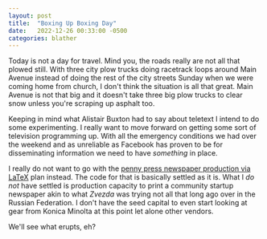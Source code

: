 ```yaml
---
layout: post
title:  "Boxing Up Boxing Day"
date:   2022-12-26 00:33:00 -0500
categories: blather
---
```

Today is not a day for travel.  Mind you, the roads really are not all that plowed still.  With three city plow trucks doing racetrack loops around Main Avenue instead of doing the rest of the city streets Sunday when we were coming home from church, I don't think the situation is all that great.  Main Avenue is not that big and it doesn't take three big plow trucks to clear snow unless you're scraping up asphalt too.

Keeping in mind what Alistair Buxton had to say about teletext I intend to do some experimenting.  I really want to move forward on getting some sort of television programming up.  With all the emergency conditions we had over the weekend and as unreliable as Facebook has proven to be for disseminating information we need to have *something* in place.

I really do not want to go with the [penny press newspaper production via LaTeX](https://code.launchpad.net/~skellat/+git/auto-newspaper) plan instead.  The code for that is basically settled as it is.  What I *do not* have settled is production capacity to print a community startup newspaper akin to what *Zvezda* was trying not all that long ago over in the Russian Federation.  I don't have the seed capital to even start looking at gear from Konica Minolta at this point let alone other vendors.

We'll see what erupts, eh?
